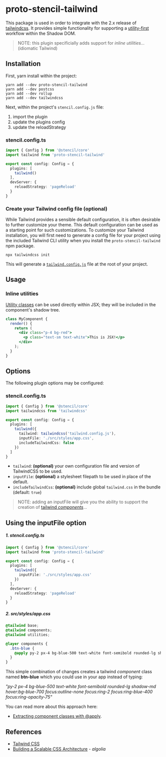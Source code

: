 # proto-stencil-tailwind

This package is used in order to integrate with the 2.x release of [tailwindcss](https://tailwindcss.com/). It provides
simple functionality for supporting a [utility-first](https://tailwindcss.com/docs/utility-first) workflow within the Shadow DOM.

> NOTE: this plugin specificially adds support for _inline utilities..._ (idiomatic Tailwind)

## Installation

First, yarn install within the project:

```
yarn add --dev proto-stencil-tailwind
yarn add --dev postcss 
yarn add --dev rollup
yarn add --dev tailwindcss
```

Next, within the project's `stencil.config.js` file:

1. import the plugin 
2. update the plugins config
3. update the reloadStrategy 

### stencil.config.ts

```ts
import { Config } from '@stencil/core'
import tailwind from 'proto-stencil-tailwind'

export const config: Config = {
  plugins: [
    tailwind()
  ],
  devServer: {
    reloadStrategy: 'pageReload'
  }
}
```


### Create your Tailwind config file (optional)

While Tailwind provides a sensible default configuration, it is often desirable to further customize your theme. This default configuration can be used as a starting point for such customizations. To customize your Tailwind installation, you will first need to generate a config file for your project using the included Tailwind CLI utility when you install the `proto-stencil-tailwind` npm package.

`npx tailwindcss init`

This will generate a [`tailwind.config.js`](https://tailwindcss.com/docs/configuration) file at the root of your project.

## Usage

### Inline utilities

[Utility classes](https://tailwindcss.com/docs/utility-first) can be used directly within JSX; they will be included in the component's shadow tree.

```jsx
class MyComponent {
  render() {
    return (
      <div class="p-4 bg-red">
        <p class="text-sm text-white">This is JSX!</p>
      </div>
    );
  }
}
```

## Options

The following plugin options may be configured:

### stencil.config.ts

```ts
import { Config } from '@stencil/core'
import tailwindcss from 'tailwindcss'

export const config: Config = {
  plugins: [
    tailwind({
      tailwind: tailwindcss('tailwind.config.js'),
      inputFile: './src/styles/app.css',
      includeTailwindCss: false
    })
  ]
}
```

* `tailwind`: **(optional)** your own configuration file and version of TailwindCSS to be used.
* `inputFile`: **(optional)** a stylesheet filepath to be used in place of the default.
* `includeTailwindCss`: **(optional)** include global `tailwind.css` in the bundle (default: `true`)

> NOTE:  adding an inputFile will give you the ability to support the creation of [tailwind _components_](https://tailwindcss.com/docs/extracting-components#extracting-component-classes-with-apply)...


## Using the inputFile option


##### 1. stencil.config.ts

```ts
import { Config } from '@stencil/core'
import tailwind from 'proto-stencil-tailwind'

export const config: Config = {
  plugins: [
    tailwind({
      inputFile: './src/styles/app.css'
    })
  ],
  devServer: {
    reloadStrategy: 'pageReload'
  }
}
```


##### 2. src/styles/app.css

```css
@tailwind base;
@tailwind components;
@tailwind utilities;

@layer components {
  .btn-blue {
    @apply py-2 px-4 bg-blue-500 text-white font-semibold rounded-lg shadow-md hover:bg-blue-700 focus:outline-none focus:ring-2 focus:ring-blue-400 focus:ring-opacity-75;
  }
}
```

This simple combination of changes creates a tailwind _component_ class named **btn-blue** which you could use in your app instead of typing:

_"py-2 px-4 bg-blue-500 text-white font-semibold rounded-lg shadow-md hover:bg-blue-700 focus:outline-none focus:ring-2 focus:ring-blue-400 focus:ring-opacity-75"_  

You can read more about this approach here:

- [Extracting component classes with @apply](https://tailwindcss.com/docs/extracting-components#extracting-component-classes-with-apply).


## References

- [Tailwind CSS](https://tailwindcss.com/)
- [Building a Scalable CSS Architecture](https://blog.algolia.com/redesigning-our-docs-part-4-building-a-scalable-css-architecture/) - _algolia_


